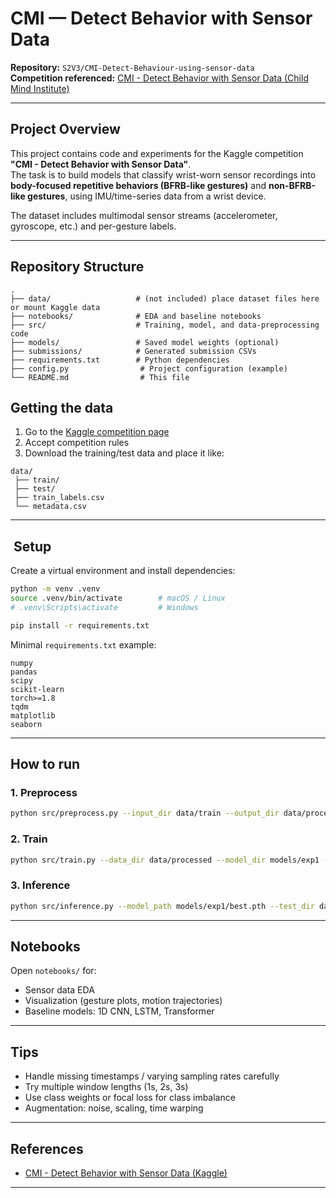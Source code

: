 # CMI — Detect Behavior with Sensor Data

**Repository:** `S2V3/CMI-Detect-Behaviour-using-sensor-data`  
**Competition referenced:** [CMI - Detect Behavior with Sensor Data (Child Mind Institute)](https://www.kaggle.com/competitions/cmi-detect-behavior-using-sensor-data)

---

##  Project Overview

This project contains code and experiments for the Kaggle competition **"CMI - Detect Behavior with Sensor Data"**.  
The task is to build models that classify wrist-worn sensor recordings into **body-focused repetitive behaviors (BFRB-like gestures)** and **non-BFRB-like gestures**, using IMU/time-series data from a wrist device.

The dataset includes multimodal sensor streams (accelerometer, gyroscope, etc.) and per-gesture labels.

---

##  Repository Structure

```
.
├── data/                   # (not included) place dataset files here or mount Kaggle data
├── notebooks/              # EDA and baseline notebooks
├── src/                    # Training, model, and data-preprocessing code
├── models/                 # Saved model weights (optional)
├── submissions/            # Generated submission CSVs
├── requirements.txt        # Python dependencies
├── config.py                # Project configuration (example)
└── README.md                # This file
```


##  Getting the data

1. Go to the [Kaggle competition page](https://www.kaggle.com/competitions/cmi-detect-behavior-using-sensor-data)
2. Accept competition rules
3. Download the training/test data and place it like:

```
data/
 ├── train/
 ├── test/
 ├── train_labels.csv
 └── metadata.csv
```

---

## ️ Setup

Create a virtual environment and install dependencies:

```bash
python -m venv .venv
source .venv/bin/activate        # macOS / Linux
# .venv\Scripts\activate         # Windows

pip install -r requirements.txt
```

Minimal `requirements.txt` example:

```
numpy
pandas
scipy
scikit-learn
torch>=1.8
tqdm
matplotlib
seaborn
```

---

##  How to run

### 1. Preprocess

```bash
python src/preprocess.py --input_dir data/train --output_dir data/processed --config config.py
```

### 2. Train

```bash
python src/train.py --data_dir data/processed --model_dir models/exp1 --epochs 50 --batch-size 64
```

### 3. Inference

```bash
python src/inference.py --model_path models/exp1/best.pth --test_dir data/test --output submissions/submission_exp1.csv
```

---

##  Notebooks

Open `notebooks/` for:

- Sensor data EDA
- Visualization (gesture plots, motion trajectories)
- Baseline models: 1D CNN, LSTM, Transformer

---

##  Tips

- Handle missing timestamps / varying sampling rates carefully
- Try multiple window lengths (1s, 2s, 3s)
- Use class weights or focal loss for class imbalance
- Augmentation: noise, scaling, time warping

---

##  References

- [CMI - Detect Behavior with Sensor Data (Kaggle)](https://www.kaggle.com/competitions/cmi-detect-behavior-using-sensor-data)

---
